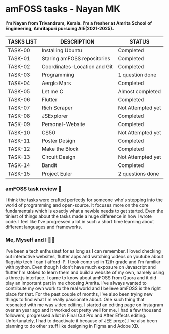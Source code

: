 # amFOSS tasks - Nayan MK

#### I'm Nayan from Trivandrum, Kerala. I'm a fresher at Amrita School of Engineering, Amritapuri pursuing AIE(2021-2025).



| TASKS LIST |     DESCRIPTION     |     STATUS     |
| ---------- |     -----------     |     ------     |
| TASK-00    | Installing Ubuntu   | Completed   |
| TASK-01    | Staring amFOSS repositories | Completed |
| TASK-02 | Coordinates-Location and Git | Completed      |
| TASK-03 | Programming            | 1 question done      |
| TASK-04 | Aerglo Mars            | Completed      |
| TASK-05 | Let me C               | Almost completed  |
| TASK-06 | Flutter                | Completed      |
| TASK-07 | Rich Scraper           | Not Attempted yet |
| TASK-08 | JSExplorer             | Completed      |
| TASK-09 | Personal-Website       | Completed      |
| TASK-10 | CS50                   | Not Attempted yet |
| TASK-11 | Poster Design          | Completed      |
| TASK-12 | Make the Block         | Completed      |
| TASK-13 | Circuit Design         | Not Attempted yet  |
| TASK-14 | Bandit                 | Completed      |
| TASK-15 | Project Euler          | 2 questions done   |


### amFOSS task review 👀
I think the tasks were crafted perfectly for someone who's stepping into the world of programming and open-source. It focuses more on the core fundamentals which is exactly what a newbie needs to get started. Even the tiniest of things about the tasks made a huge difference in how I wrote code. I feel like I've progressed a lot in such a short time learning about different languages and frameworks. 

### Me, Myself and I 🙇‍♂️
I've been a tech enthusiast for as long as I can remember. I loved checking out interactive websites, flutter apps and watching videos on youtube about flagship tech I can't afford :P. I took comp sci in 12th grade and I'm familiar with python. Even though I don't have much exposure on Javascript and flutter I'm stoked to learn them and build a website of my own, namely using a three.js interface. I came to know about amFOSS from Quora and it did play an important part in me choosing Amrita. I've always wanted to contribute my own work to the real world and I believe amFOSS is the right place for that. For the past couple of months, I've also been trying new things to find what I'm really passionate about. One such thing that resonated with me was video editing. I started an editing page on Instagram over an year ago and it worked out pretty well for me. I had a few thousand followers, progressed a lot in Final Cut Pro and After Effects editing. Unfortunately, I had to deactivate it because of JEE prep:( .I've also been planning to do other stuff like designing in Figma and Adobe XD. 





